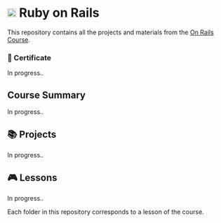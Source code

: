 # <img src="https://camo.githubusercontent.com/3a6c11bc1815a3a3036c23139b263a258deb9bf53a95e3515ba5fbbd17ae04e8/68747470733a2f2f63646e2e6a7364656c6976722e6e65742f67682f64657669636f6e732f64657669636f6e2f69636f6e732f727562792f727562792d706c61696e2e737667" alt="Ruby" width="20"> Ruby on Rails  

This repository contains all the projects and materials from the [On Rails Course](https://www.udemy.com/course/rubyonrails-5x/?couponCode=LETSLEARNNOWPP).

### 📜 Certificate

In progress..

## Course Summary

In progress..


## 📚 Projects

In progress..


## 🎮 Lessons

In progress..


Each folder in this repository corresponds to a lesson of the course.
